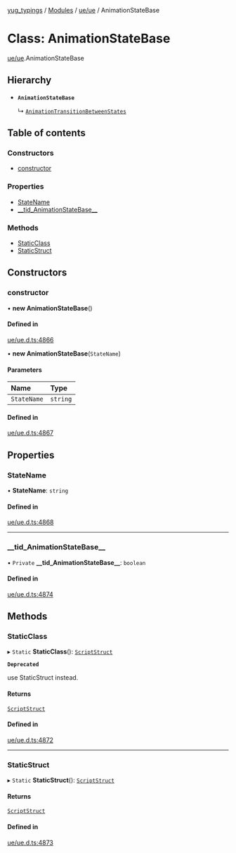 [yug_typings](../README.md) / [Modules](../modules.md) / [ue/ue](../modules/ue_ue.md) / AnimationStateBase

# Class: AnimationStateBase

[ue/ue](../modules/ue_ue.md).AnimationStateBase

## Hierarchy

- **`AnimationStateBase`**

  ↳ [`AnimationTransitionBetweenStates`](ue_ue.AnimationTransitionBetweenStates.md)

## Table of contents

### Constructors

- [constructor](ue_ue.AnimationStateBase.md#constructor)

### Properties

- [StateName](ue_ue.AnimationStateBase.md#statename)
- [\_\_tid\_AnimationStateBase\_\_](ue_ue.AnimationStateBase.md#__tid_animationstatebase__)

### Methods

- [StaticClass](ue_ue.AnimationStateBase.md#staticclass)
- [StaticStruct](ue_ue.AnimationStateBase.md#staticstruct)

## Constructors

### constructor

• **new AnimationStateBase**()

#### Defined in

[ue/ue.d.ts:4866](https://github.com/YugMetaverse/yug_typings/blob/25cad34/ue/ue.d.ts#L4866)

• **new AnimationStateBase**(`StateName`)

#### Parameters

| Name | Type |
| :------ | :------ |
| `StateName` | `string` |

#### Defined in

[ue/ue.d.ts:4867](https://github.com/YugMetaverse/yug_typings/blob/25cad34/ue/ue.d.ts#L4867)

## Properties

### StateName

• **StateName**: `string`

#### Defined in

[ue/ue.d.ts:4868](https://github.com/YugMetaverse/yug_typings/blob/25cad34/ue/ue.d.ts#L4868)

___

### \_\_tid\_AnimationStateBase\_\_

• `Private` **\_\_tid\_AnimationStateBase\_\_**: `boolean`

#### Defined in

[ue/ue.d.ts:4874](https://github.com/YugMetaverse/yug_typings/blob/25cad34/ue/ue.d.ts#L4874)

## Methods

### StaticClass

▸ `Static` **StaticClass**(): [`ScriptStruct`](ue_ue.ScriptStruct.md)

**`Deprecated`**

use StaticStruct instead.

#### Returns

[`ScriptStruct`](ue_ue.ScriptStruct.md)

#### Defined in

[ue/ue.d.ts:4872](https://github.com/YugMetaverse/yug_typings/blob/25cad34/ue/ue.d.ts#L4872)

___

### StaticStruct

▸ `Static` **StaticStruct**(): [`ScriptStruct`](ue_ue.ScriptStruct.md)

#### Returns

[`ScriptStruct`](ue_ue.ScriptStruct.md)

#### Defined in

[ue/ue.d.ts:4873](https://github.com/YugMetaverse/yug_typings/blob/25cad34/ue/ue.d.ts#L4873)
